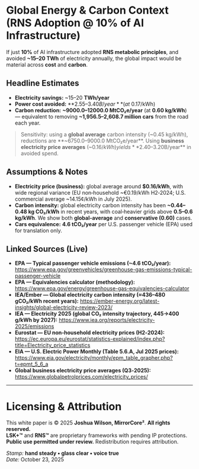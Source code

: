 # Global Energy & Carbon Context (RNS Adoption @ 10% of AI Infrastructure)

If just **10%** of AI infrastructure adopted **RNS metabolic principles**, and avoided **~15–20 TWh** of electricity annually, the global impact would be material across **cost** and **carbon**.

## Headline Estimates
- **Electricity savings:** ~15–20 **TWh/year**  
- **Power cost avoided:** **$2.55–3.40B/year** (at ~$0.17/kWh)  
- **Carbon reduction:** **~9000.0–12000.0 MtCO₂e/year** (at **0.60 kg/kWh**) — equivalent to removing **~1,956.5–2,608.7 million cars** from the road each year.

> Sensitivity: using a **global average** carbon intensity (~0.45 kg/kWh), reductions are **~6750.0–9000.0 MtCO₂e/year**. Using **business electricity price averages** (~$0.16/kWh) yields **$2.40–3.20B/year** in avoided spend.

## Assumptions & Notes
- **Electricity price (business):** global average around **$0.16/kWh**, with wide regional variance (EU non‑household ~€0.19/kWh H2‑2024; U.S. commercial average ~14.15¢/kWh in July 2025).  
- **Carbon intensity:** global electricity carbon intensity has been **~0.44–0.48 kg CO₂/kWh** in recent years, with coal‑heavier grids above **0.5–0.6 kg/kWh**. We show both **global-average** and **conservative (0.60)** cases.  
- **Cars equivalence:** **4.6 tCO₂/year** per U.S. passenger vehicle (EPA) used for translation only.

## Linked Sources (Live)
- **EPA — Typical passenger vehicle emissions (~4.6 tCO₂/year):** https://www.epa.gov/greenvehicles/greenhouse-gas-emissions-typical-passenger-vehicle  
- **EPA — Equivalencies calculator (methodology):** https://www.epa.gov/energy/greenhouse-gas-equivalencies-calculator  
- **IEA/Ember — Global electricity carbon intensity (≈436–480 gCO₂/kWh recent years):** https://ember-energy.org/latest-insights/global-electricity-review-2023/  
- **IEA — Electricity 2025 (global CO₂ intensity trajectory, 445→400 g/kWh by 2027):** https://www.iea.org/reports/electricity-2025/emissions  
- **Eurostat — EU non‑household electricity prices (H2‑2024):** https://ec.europa.eu/eurostat/statistics-explained/index.php?title=Electricity_price_statistics  
- **EIA — U.S. Electric Power Monthly (Table 5.6.A, Jul 2025 prices):** https://www.eia.gov/electricity/monthly/epm_table_grapher.php?t=epmt_5_6_a  
- **Global business electricity price averages (Q3‑2025):** https://www.globalpetrolprices.com/electricity_prices/

---

# Licensing & Attribution

This white paper is © 2025 **Joshua Wilson, MirrorCore²**. **All rights reserved.**  
**LSK+™** and **RNS™** are proprietary frameworks with pending IP protections.  
**Public use permitted under review.** Redistribution requires attribution.

*Stamp:* **hand steady • glass clear • voice true**  
*Date:* October 23, 2025
